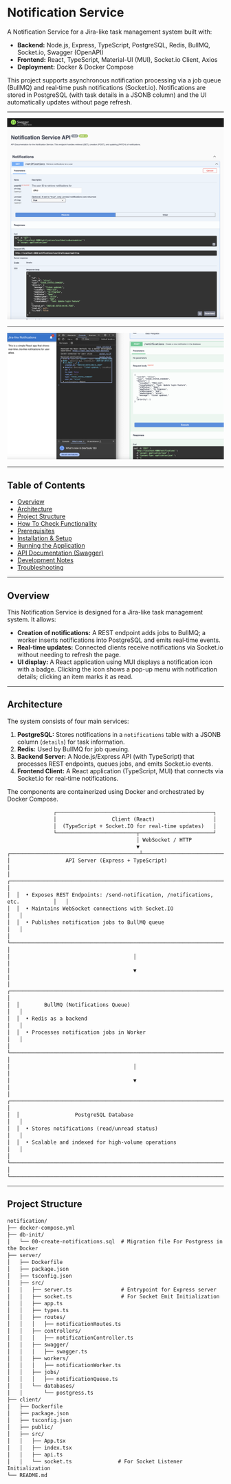 # Notification Service

A Notification Service for a Jira-like task management system built with:

- **Backend:** Node.js, Express, TypeScript, PostgreSQL, Redis, BullMQ, Socket.io, Swagger (OpenAPI)
- **Frontend:** React, TypeScript, Material-UI (MUI), Socket.io Client, Axios
- **Deployment:** Docker & Docker Compose

This project supports asynchronous notification processing via a job queue (BullMQ) and real‑time push notifications (Socket.io). Notifications are stored in PostgreSQL (with task details in a JSONB column) and the UI automatically updates without page refresh.

---

![alt text](https://github.com/vladgthb/notification/blob/main/images/backend.png)

---

![alt text](https://github.com/vladgthb/notification/blob/main/images/functionality.png)

---

## Table of Contents

- [Overview](#overview)
- [Architecture](#architecture)
- [Project Structure](#project-structure)
- [How To Check Functionality](#check)
- [Prerequisites](#prerequisites)
- [Installation & Setup](#installation--setup)
- [Running the Application](#running-the-application)
- [API Documentation (Swagger)](#api-documentation-swagger)
- [Development Notes](#development-notes)
- [Troubleshooting](#troubleshooting)

---
## Overview

This Notification Service is designed for a Jira-like task management system. It allows:

- **Creation of notifications:** A REST endpoint adds jobs to BullMQ; a worker inserts notifications into PostgreSQL and emits real‑time events.
- **Real‑time updates:** Connected clients receive notifications via Socket.io without needing to refresh the page.
- **UI display:** A React application using MUI displays a notification icon with a badge. Clicking the icon shows a pop-up menu with notification details; clicking an item marks it as read.

---

## Architecture

The system consists of four main services:

1. **PostgreSQL:** Stores notifications in a `notifications` table with a JSONB column (`details`) for task information.
2. **Redis:** Used by BullMQ for job queuing.
3. **Backend Server:** A Node.js/Express API (with TypeScript) that processes REST endpoints, queues jobs, and emits Socket.io events.
4. **Frontend Client:** A React application (TypeScript, MUI) that connects via Socket.io for real‑time notifications.

The components are containerized using Docker and orchestrated by Docker Compose.

```
               ┌───────────────────────────────────────────────────┐
               │                  Client (React)                   │
               │  (TypeScript + Socket.IO for real-time updates)   │
               └──────────────────────────┬────────────────────────┘
                                          │ WebSocket / HTTP
                                          ▼
┌──────────────────────────────────────────┴───────────────────────────────────────────┐
│                  API Server (Express + TypeScript)                                   │
│  ┌───────────────────────────────────────────────────────────────────────────────┐   │
│  │  • Exposes REST Endpoints: /send-notification, /notifications, etc.           │   │
│  │  • Maintains WebSocket connections with Socket.IO                             │   │
│  │  • Publishes notification jobs to BullMQ queue                                │   │
│  └───────────────────────────────────────────────────────────────────────────────┘   │
│                                        │                                             │
│                                        ▼                                             │
│  ┌───────────────────────────────────────────────────────────────────────────────┐   │
│  │        BullMQ (Notifications Queue)                                           │   │
│  │  • Redis as a backend                                                         │   │
│  │  • Processes notification jobs in Worker                                      │   │
│  └───────────────────────────────────────────────────────────────────────────────┘   │
│                                        │                                             │
│                                        ▼                                             │
│  ┌───────────────────────────────────────────────────────────────────────────────┐   │
│  │                  PostgreSQL Database                                          │   │
│  │  • Stores notifications (read/unread status)                                  │   │
│  │  • Scalable and indexed for high-volume operations                            │   │
│  └───────────────────────────────────────────────────────────────────────────────┘   │
└──────────────────────────────────────────────────────────────────────────────────────┘
```

---

## Project Structure
```
notification/
├── docker-compose.yml
├── db-init/
│   └── 00-create-notifications.sql  # Migration file For Postgress in the Docker
├── server/
│   ├── Dockerfile
│   ├── package.json
│   ├── tsconfig.json
│   ├── src/
│   │   ├── server.ts                # Entrypoint for Express server
│   │   ├── socket.ts                # For Socket Emit Initialization
│   │   ├── app.ts
│   │   ├── types.ts
│   │   ├── routes/
│   │   │   ├── notificationRoutes.ts
│   │   ├── controllers/
│   │   │   ├── notificationController.ts
│   │   ├── swagger/
│   │   │   ├── swagger.ts
│   │   ├── workers/
│   │   │   ├── notificationWorker.ts
│   │   ├── jobs/
│   │   │   ├── notificationQueue.ts
│   │   └── databases/
│   │       └── postgress.ts
├── client/
│   ├── Dockerfile
│   ├── package.json
│   ├── tsconfig.json
│   ├── public/
│   ├── src/
│   │   ├── App.tsx
│   │   ├── index.tsx
│   │   ├── api.ts
│   │   └── socket.ts               # For Socket Listener Initialization
└── README.md
```